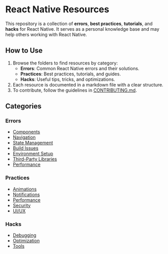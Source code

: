 # React Native Resources

This repository is a collection of **errors**, **best practices**, **tutorials**, and **hacks** for React Native. It serves as a personal knowledge base and may help others working with React Native.

## How to Use

1. Browse the folders to find resources by category:
   - **Errors**: Common React Native errors and their solutions.
   - **Practices**: Best practices, tutorials, and guides.
   - **Hacks**: Useful tips, tricks, and optimizations.
2. Each resource is documented in a markdown file with a clear structure.
3. To contribute, follow the guidelines in [CONTRIBUTING.md](CONTRIBUTING.md).

## Categories

### Errors

- [Components](errors/components/)
- [Navigation](errors/navigation/)
- [State Management](errors/state-management/)
- [Build Issues](errors/build-issues/)
- [Environment Setup](errors/environment/)
- [Third-Party Libraries](errors/libraries/)
- [Performance](errors/performance/)

### Practices

- [Animations](practices/animations/)
- [Notifications](practices/notifications/)
- [Performance](practices/performance/)
- [Security](practices/security/)
- [UI/UX](practices/ui-ux/)

### Hacks

- [Debugging](hacks/debugging/)
- [Optimization](hacks/optimization/)
- [Tools](hacks/tools/)
